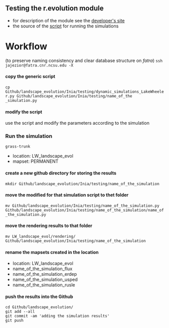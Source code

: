 
## Testing the r.evolution module
* for description of the module see the [developer's site](https://github.com/baharmon/landscape_evolution)
* the source of the [script](baharmon/landscape_evolution/testing/dynamic_simulations.py) for running the simulations
# Workflow
(to preserve naming consistency and clear database structure on *fatra*)
`ssh jajezior@fatra.cnr.ncsu.edu -X`

#### copy the generic script
`cp Github/landscape_evolution/Inia/testing/dynamic_simulations_LakeWheeler.py Github/landscape_evolution/Inia/testing/name_of_the _simulation.py`
#### modify the script
use the script and modify the parameters according to the simulation

### Run the simulation
`grass-trunk`
* location: LW_landscape_evol
* mapset: PERMANENT

#### create a new github directory for storing the results
`mkdir Github/landscape_evolution/Inia/testing/name_of_the_simulation`
#### move the modified for that simulation script to thet folder
`mv Github/landscape_evolution/Inia/testing/name_of_the_simulation.py Github/landscape_evolution/Inia/testing/name_of_the_simulation/name_of_the_simulation.py`
#### move the rendering results to that folder
`mv LW_landscape_evol/rendering/ Github/landscape_evolution/Inia/testing/name_of_the_simulation`
#### rename the mapsets created in the location
* location: LW_landscape_evol
* name_of_the_simulation_flux
* name_of_the_simulation_erdep
* name_of_the_simulation_usped
* name_of_the_simulation_rusle

#### push the results into the Github
```
cd Github/landscape_evolution/
git add --all
git commit -am 'adding the simulation results'
git push
```




